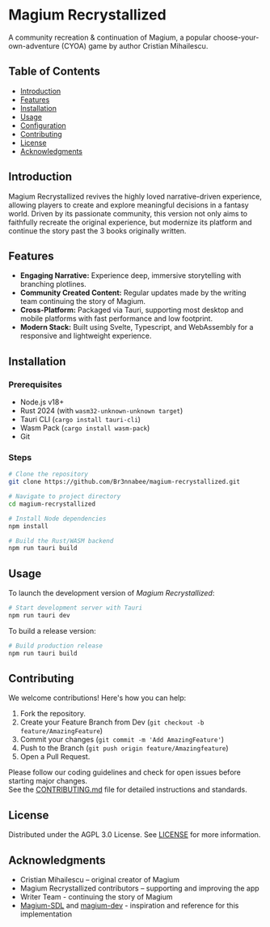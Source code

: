 # Magium Recrystallized

A community recreation & continuation of Magium, a popular choose-your-own-adventure (CYOA) game by author Cristian Mihailescu.

## Table of Contents
- [Introduction](#introduction)
- [Features](#features)
- [Installation](#installation)
- [Usage](#usage)
- [Configuration](#configuration)
- [Contributing](#contributing)
- [License](#license)
- [Acknowledgments](#acknowledgments)

## Introduction
Magium Recrystallized revives the highly loved narrative-driven experience, allowing players to create and explore meaningful decisions in a fantasy world. Driven by its passionate community, this version not only aims to faithfully recreate the original experience, but modernize its platform and continue the story past the 3 books originally written.

## Features
- **Engaging Narrative:** Experience deep, immersive storytelling with branching plotlines.
- **Community Created Content:** Regular updates made by the writing team continuing the story of Magium.
- **Cross-Platform:** Packaged via Tauri, supporting most desktop and mobile platforms with fast performance and low footprint.
- **Modern Stack:** Built using Svelte, Typescript, and WebAssembly for a responsive and lightweight experience.

## Installation

### Prerequisites

- Node.js v18+
- Rust 2024 (with `wasm32-unknown-unknown target`)
- Tauri CLI (`cargo install tauri-cli`)
- Wasm Pack (`cargo install wasm-pack`)
- Git

### Steps

```bash
# Clone the repository
git clone https://github.com/Br3nnabee/magium-recrystallized.git

# Navigate to project directory
cd magium-recrystallized

# Install Node dependencies
npm install

# Build the Rust/WASM backend
npm run tauri build
```

## Usage
To launch the development version of *Magium Recrystallized*:

```bash
# Start development server with Tauri
npm run tauri dev
```

To build a release version:

```bash
# Build production release
npm run tauri build
```

## Contributing
We welcome contributions! Here's how you can help:

1. Fork the repository.
2. Create your Feature Branch from Dev (`git checkout -b feature/AmazingFeature`)
3. Commit your changes (`git commit -m 'Add AmazingFeature'`)
4. Push to the Branch (`git push origin feature/Amazingfeature`)
5. Open a Pull Request.

Please follow our coding guidelines and check for open issues before starting major changes.  
See the [CONTRIBUTING.md](CONTRIBUTING.md) file for detailed instructions and standards.

## License
Distributed under the AGPL 3.0 License. See [LICENSE](LICENSE) for more information.

## Acknowledgments
- Cristian Mihailescu – original creator of Magium
- Magium Recrystallized contributors – supporting and improving the app
- Writer Team - continuing the story of Magium
- [Magium-SDL](https://github.com/Colaboi2009/Magium-SDL) and [magium-dev](https://github.com/thuiop/magium-dev) - inspiration and reference for this implementation
